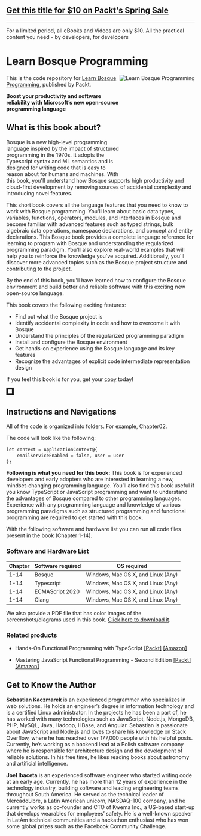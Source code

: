 ## [Get this title for $10 on Packt's Spring Sale](https://www.packt.com/B15557?utm_source=github&utm_medium=packt-github-repo&utm_campaign=spring_10_dollar_2022)
-----
For a limited period, all eBooks and Videos are only $10. All the practical content you need \- by developers, for developers

# Learn Bosque Programming

<a href="https://www.packtpub.com/in/programming/learn-bosque-programming?utm_source=github&utm_medium=repository&utm_campaign=9781786461629"><img src="https://www.packtpub.com/media/catalog/product/cache/4cdce5a811acc0d2926d7f857dceb83b/9/7/9781839211973-original_107.jpeg" alt="Learn Bosque Programming" height="256px" align="right"></a>

This is the code repository for [Learn Bosque Programming](https://www.packtpub.com/in/programming/learn-bosque-programming?utm_source=github&utm_medium=repository&utm_campaign=9781786461629), published by Packt.

**Boost your productivity and software reliability with Microsoft’s new open-source programming language**

## What is this book about?
Bosque is a new high-level programming language inspired by the impact of structured programming in the 1970s. It adopts the Typescript syntax and ML semantics and is designed for writing code that is easy to reason about for humans and machines. With this book, you'll understand how Bosque supports high productivity and cloud-first development by removing sources of accidental complexity and introducing novel features.

This short book covers all the language features that you need to know to work with Bosque programming. You'll learn about basic data types, variables, functions, operators, modules, and interfaces in Bosque and become familiar with advanced features such as typed strings, bulk algebraic data operations, namespace declarations, and concept and entity declarations. This Bosque book provides a complete language reference for learning to program with Bosque and understanding the regularized programming paradigm. You'll also explore real-world examples that will help you to reinforce the knowledge you've acquired. Additionally, you'll discover more advanced topics such as the Bosque project structure and contributing to the project.

By the end of this book, you'll have learned how to configure the Bosque environment and build better and reliable software with this exciting new open-source language.

This book covers the following exciting features:
* Find out what the Bosque project is
* Identify accidental complexity in code and how to overcome it with Bosque
* Understand the principles of the regularized programming paradigm
* Install and configure the Bosque environment
* Get hands-on experience using the Bosque language and its key features
* Recognize the advantages of explicit code intermediate representation design

If you feel this book is for you, get your [copy](https://www.amazon.com/dp/1839211970) today!

<a href="https://www.packtpub.com/?utm_source=github&utm_medium=banner&utm_campaign=GitHubBanner"><img src="https://raw.githubusercontent.com/PacktPublishing/GitHub/master/GitHub.png" 
alt="https://www.packtpub.com/" border="5" /></a>

## Instructions and Navigations
All of the code is organized into folders. For example, Chapter02.

The code will look like the following:
```
let context = ApplicationContext@{
    emailServiceEnabled = false, user = user
};
```

**Following is what you need for this book:**
This book is for experienced developers and early adopters who are interested in learning a new, mindset-changing programming language. You’ll also find this book useful if you know TypeScript or JavaScript programming and want to understand the advantages of Bosque compared to other programming languages. Experience with any programming language and knowledge of various programming paradigms such as structured programming and functional programming are required to get started with this book.

With the following software and hardware list you can run all code files present in the book (Chapter 1-14).
### Software and Hardware List
| Chapter | Software required | OS required |
| -------- | ------------------------------------ | ----------------------------------- |
| 1-14 | Bosque | Windows, Mac OS X, and Linux (Any) |
| 1-14 | Typescript | Windows, Mac OS X, and Linux (Any) |
| 1-14 | ECMAScript 2020 | Windows, Mac OS X, and Linux (Any) |
| 1-14 | Clang | Windows, Mac OS X, and Linux (Any) |

We also provide a PDF file that has color images of the screenshots/diagrams used in this book. [Click here to download it](https://static.packt-cdn.com/downloads/9781839211973_ColorImages.pdf).

### Related products
* Hands-On Functional Programming with TypeScript [[Packt]](https://www.packtpub.com/product/hands-on-functional-programming-with-typescript/9781788831437?utm_source=github&utm_medium=repository&utm_campaign=9781788831437) [[Amazon]](https://www.amazon.com/dp/1788831438)

* Mastering JavaScript Functional Programming - Second Edition [[Packt]](https://www.packtpub.com/product/mastering-javascript-functional-programming-second-edition/9781839213069?utm_source=github&utm_medium=repository&utm_campaign=9781839213069) [[Amazon]](https://www.amazon.com/dp/183921306X)

## Get to Know the Author
**Sebastian Kaczmarek**
is an experienced programmer who specializes in web solutions. He holds an engineer’s degree in information technology and is a certified Linux administrator. In the projects he has been a part of, he has worked with many technologies such as JavaScript, Node.js, MongoDB, PHP, MySQL, Java, Hadoop, HBase, and Angular.
Sebastian is passionate about JavaScript and Node.js and loves to share his knowledge on Stack Overflow, where he has reached over 177,000 people with his helpful posts.
Currently, he’s working as a backend lead at a Polish software company where he is responsible for architecture design and the development of reliable solutions. In his free time, he likes reading books about astronomy and artificial intelligence.

**Joel Ibaceta**
is an experienced software engineer who started writing code at an early age. Currently, he has more than 12 years of experience in the technology industry, building software and leading engineering teams throughout South America. He served as the technical leader of MercadoLibre, a Latin American unicorn, NASDAQ-100 company, and he currently works as co-founder and CTO of Kwema Inc., a US-based start-up that develops wearables for employees’ safety.
He is a well-known speaker in LatAm technical communities and a hackathon enthusiast who has won some global prizes such as the Facebook Community Challenge.
